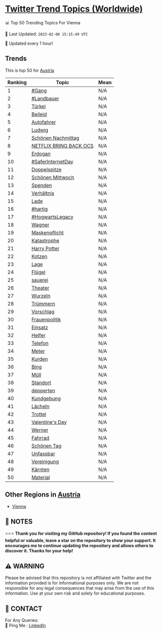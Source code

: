 [Twitter Trend Topics (Worldwide)](https://github.com/ErcinDedeoglu/Twitter-Trend-Topics)
==========


📊 Top 50 Trending Topics For Vienna

📆 Last Updated: `2023-02-08 15:15:49 UTC`

🔧 Updated every 1 hour!


## Trends

This is top 50 for [Austria](</Austria>)

| Ranking | Topic | Mean |
| ------- | ------------ | ------------ |
| 1 | [#Gang](http://twitter.com/search?q=%23Gang) | N/A |
| 2 | [#Landbauer](http://twitter.com/search?q=%23Landbauer) | N/A |
| 3 | [Türkei](http://twitter.com/search?q=T%c3%bcrkei) | N/A |
| 4 | [Beileid](http://twitter.com/search?q=Beileid) | N/A |
| 5 | [Autofahrer](http://twitter.com/search?q=Autofahrer) | N/A |
| 6 | [Ludwig](http://twitter.com/search?q=Ludwig) | N/A |
| 7 | [Schönen Nachmittag](http://twitter.com/search?q=Sch%c3%b6nen+Nachmittag) | N/A |
| 8 | [NETFLIX BRING BACK OCS](http://twitter.com/search?q=NETFLIX+BRING+BACK+OCS) | N/A |
| 9 | [Erdogan](http://twitter.com/search?q=Erdogan) | N/A |
| 10 | [#SaferInternetDay](http://twitter.com/search?q=%23SaferInternetDay) | N/A |
| 11 | [Doppelspitze](http://twitter.com/search?q=Doppelspitze) | N/A |
| 12 | [Schönen Mittwoch](http://twitter.com/search?q=Sch%c3%b6nen+Mittwoch) | N/A |
| 13 | [Spenden](http://twitter.com/search?q=Spenden) | N/A |
| 14 | [Verhältnis](http://twitter.com/search?q=Verh%c3%a4ltnis) | N/A |
| 15 | [Lade](http://twitter.com/search?q=Lade) | N/A |
| 16 | [#hartig](http://twitter.com/search?q=%23hartig) | N/A |
| 17 | [#HogwartsLegacy](http://twitter.com/search?q=%23HogwartsLegacy) | N/A |
| 18 | [Wagner](http://twitter.com/search?q=Wagner) | N/A |
| 19 | [Maskenpflicht](http://twitter.com/search?q=Maskenpflicht) | N/A |
| 20 | [Katastrophe](http://twitter.com/search?q=Katastrophe) | N/A |
| 21 | [Harry Potter](http://twitter.com/search?q=Harry+Potter) | N/A |
| 22 | [Kotzen](http://twitter.com/search?q=Kotzen) | N/A |
| 23 | [Lage](http://twitter.com/search?q=Lage) | N/A |
| 24 | [Flügel](http://twitter.com/search?q=Fl%c3%bcgel) | N/A |
| 25 | [sauerei](http://twitter.com/search?q=sauerei) | N/A |
| 26 | [Theater](http://twitter.com/search?q=Theater) | N/A |
| 27 | [Wurzeln](http://twitter.com/search?q=Wurzeln) | N/A |
| 28 | [Trümmern](http://twitter.com/search?q=Tr%c3%bcmmern) | N/A |
| 29 | [Vorschlag](http://twitter.com/search?q=Vorschlag) | N/A |
| 30 | [Frauenpolitik](http://twitter.com/search?q=Frauenpolitik) | N/A |
| 31 | [Einsatz](http://twitter.com/search?q=Einsatz) | N/A |
| 32 | [Helfer](http://twitter.com/search?q=Helfer) | N/A |
| 33 | [Telefon](http://twitter.com/search?q=Telefon) | N/A |
| 34 | [Meter](http://twitter.com/search?q=Meter) | N/A |
| 35 | [Kurden](http://twitter.com/search?q=Kurden) | N/A |
| 36 | [Bing](http://twitter.com/search?q=Bing) | N/A |
| 37 | [Müll](http://twitter.com/search?q=M%c3%bcll) | N/A |
| 38 | [Standort](http://twitter.com/search?q=Standort) | N/A |
| 39 | [depperten](http://twitter.com/search?q=depperten) | N/A |
| 40 | [Kundgebung](http://twitter.com/search?q=Kundgebung) | N/A |
| 41 | [Lächeln](http://twitter.com/search?q=L%c3%a4cheln) | N/A |
| 42 | [Trottel](http://twitter.com/search?q=Trottel) | N/A |
| 43 | [Valentine's Day](http://twitter.com/search?q=Valentine%27s+Day) | N/A |
| 44 | [Werner](http://twitter.com/search?q=Werner) | N/A |
| 45 | [Fahrrad](http://twitter.com/search?q=Fahrrad) | N/A |
| 46 | [Schönen Tag](http://twitter.com/search?q=Sch%c3%b6nen+Tag) | N/A |
| 47 | [Unfassbar](http://twitter.com/search?q=Unfassbar) | N/A |
| 48 | [Vereinigung](http://twitter.com/search?q=Vereinigung) | N/A |
| 49 | [Kärnten](http://twitter.com/search?q=K%c3%a4rnten) | N/A |
| 50 | [Material](http://twitter.com/search?q=Material) | N/A |



## Other Regions in [Austria](</Austria>)

* [Vienna](</Austria/Vienna.md>)



## 📝 NOTES

⭐⭐⭐ **Thank you for visiting my GitHub repository! If you found the content helpful or valuable, leave a star on the repository to show your support. It encourages me to continue updating the repository and allows others to discover it. Thanks for your help!**


## ⚠️ WARNING

Please be advised that this repository is not affiliated with Twitter and the information provided is for informational purposes only. We are not responsible for any legal consequences that may arise from the use of this information. Use at your own risk and solely for educational purposes.


## 📨 CONTACT

 For Any Queries:  
            🏓 Ping Me : [LinkedIn](https://www.linkedin.com/in/ercindedeoglu/)
